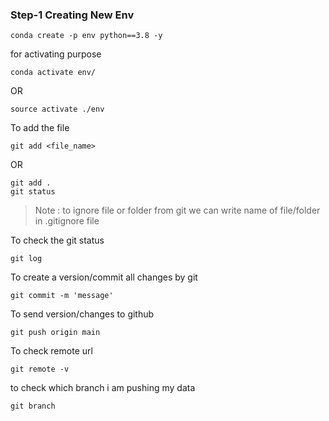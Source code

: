 ### Step-1 Creating New Env
```
conda create -p env python==3.8 -y
```
for activating purpose
```
conda activate env/
```
OR
```
source activate ./env
```

To add the file
```
git add <file_name>
```
OR
```
git add .
git status
```
> Note : to ignore file or folder from git we can write name of file/folder in .gitignore file

To check  the git status
```
git log
```

To create a version/commit all changes by git
```
git commit -m 'message'
```

To send version/changes to github
```
git push origin main
```

To check remote url

```
git remote -v
```

to check which branch i am pushing my data 

```
git branch
```